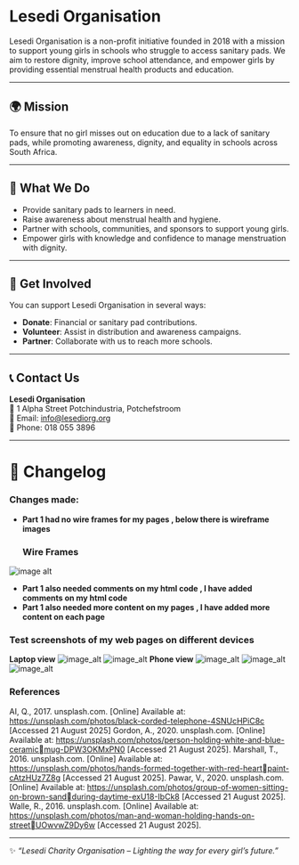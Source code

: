 # Lesedi Organisation
Lesedi Organisation is a non-profit initiative founded in 2018 with a mission to support young girls in schools who struggle to access sanitary pads. We aim to restore dignity, improve school attendance, and empower girls by providing essential menstrual health products and education.

---

## 🌍 Mission
To ensure that no girl misses out on education due to a lack of sanitary pads, while promoting awareness, dignity, and equality in schools across South Africa.

---

## 📌 What We Do
- Provide sanitary pads to learners in need.  
- Raise awareness about menstrual health and hygiene.  
- Partner with schools, communities, and sponsors to support young girls.  
- Empower girls with knowledge and confidence to manage menstruation with dignity.  

---

## 🚀 Get Involved
You can support Lesedi Organisation in several ways:
- **Donate**: Financial or sanitary pad contributions.  
- **Volunteer**: Assist in distribution and awareness campaigns.  
- **Partner**: Collaborate with us to reach more schools.  

---

## 📞 Contact Us
**Lesedi Organisation**  
📍 1 Alpha Street Potchindustria, Potchefstroom  
📧 Email: info@lesediorg.org  
📱 Phone: 018 055 3896

---
# 📌 Changelog
### Changes made: 
- **Part 1 had no wire frames for my pages , below there is wireframe images**
  ### Wire Frames
![image alt](https://github.com/ST10496726/lesedicharity/blob/f2b6c3b83c27711172b15ea75108b924f9daaa2f/wireframeaboutus.jpg)

- **Part 1 also needed comments on my html code , I have added comments on my html code**
- **Part 1 also needed more content on my pages , I have added more content on each page**

### Test screenshots of my web pages on different devices
**Laptop view**
![image_alt](https://github.com/ST10496726/lesedicharity/blob/b16a92d7deda0e0c7605a1fd33d72a37b4b3c946/26-09-2025-11-17-30.png)
![image_alt](https://github.com/ST10496726/lesedicharity/blob/b16a92d7deda0e0c7605a1fd33d72a37b4b3c946/26-09-2025-11-16-35.png)
**Phone view**
![image_alt](https://github.com/ST10496726/lesedicharity/blob/74afb3ca48ca01041db25508d71b929ba5a99ad2/Image.jfif)
![image_alt](https://github.com/ST10496726/lesedicharity/blob/74afb3ca48ca01041db25508d71b929ba5a99ad2/Image%20(1).jfif)
![image_alt](https://github.com/ST10496726/lesedicharity/blob/74afb3ca48ca01041db25508d71b929ba5a99ad2/Image%20(2).jfif)

### References
AI, Q., 2017. unsplash.com. [Online] 
Available at: https://unsplash.com/photos/black-corded-telephone-4SNUcHPiC8c 
[Accessed 21 August 2025]
Gordon, A., 2020. unsplash.com. [Online] 
Available at: https://unsplash.com/photos/person-holding-white-and-blue-ceramicmug-DPW3OKMxPN0 
[Accessed 21 August 2025]. 
Marshall, T., 2016. unsplash.com. [Online] 
Available at: https://unsplash.com/photos/hands-formed-together-with-red-heartpaint-cAtzHUz7Z8g 
[Accessed 21 August 2025]. 
Pawar, V., 2020. unsplash.com. [Online] 
Available at: https://unsplash.com/photos/group-of-women-sitting-on-brown-sandduring-daytime-exU18-IbCk8 
[Accessed 21 August 2025]. 
Walle, R., 2016. unsplash.com. [Online] 
Available at: https://unsplash.com/photos/man-and-woman-holding-hands-on-streetUOwvwZ9Dy6w 
[Accessed 21 August 2025]. 


---
✨ *“Lesedi Charity Organisation – Lighting the way for every girl’s future.”*
